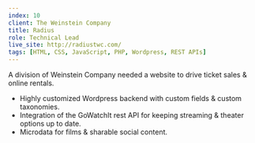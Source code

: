 ```yaml
---
index: 10
client: The Weinstein Company
title: Radius
role: Technical Lead
live_site: http://radiustwc.com/
tags: [HTML, CSS, JavaScript, PHP, Wordpress, REST APIs]
---
```

A division of Weinstein Company needed a website to drive ticket sales & online rentals.

* Highly customized Wordpress backend with custom fields & custom taxonomies.
* Integration of the GoWatchIt rest API for keeping streaming & theater options up to date.
* Microdata for films & sharable social content.

